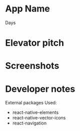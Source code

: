 # App Name
Days

# Elevator pitch

# Screenshots

# Developer notes
External packages Used: 
 - react-native-elements
 - react-native-vector-icons
 - react-navigation
